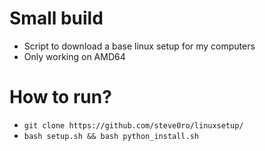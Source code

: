 # Small build

- Script to download a base linux setup for my computers
- Only working on AMD64


# How to run?

- `git clone https://github.com/steve0ro/linuxsetup/`
- `bash setup.sh && bash python_install.sh `
